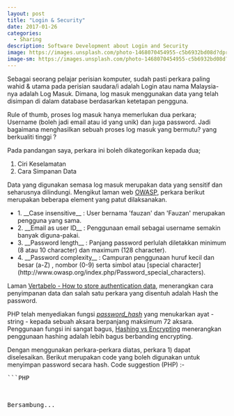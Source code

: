 ```yaml
---
layout: post
title: "Login & Security"
date: 2017-01-26
categories:
  - Sharing
description: Software Development about Login and Security
image: https://images.unsplash.com/photo-1468070454955-c5b6932bd08d?dpr=1&auto=format&fit=crop&w=1500&h=860&q=80
image-sm: https://images.unsplash.com/photo-1468070454955-c5b6932bd08d?dpr=1&auto=format&fit=crop&w=500&h=300&q=80
---
```


Sebagai seorang pelajar perisian komputer, sudah pasti perkara paling wahid & utama pada perisian saudara/i
adalah Login atau nama Malaysia-nya adalah Log Masuk. Dimana, log masuk menggunakan data yang telah disimpan
di dalam database berdasarkan ketetapan pengguna.

Rule of thumb, proses log masuk hanya memerlukan dua perkara; Username (boleh jadi email atau id yang unik) dan juga
password. Jadi bagaimana menghasilkan sebuah proses log masuk yang bermutu? yang berkualiti tinggi ?

Pada pandangan saya, perkara ini boleh dikategorikan kepada dua; 
1) Ciri Keselamatan 
2) Cara Simpanan Data

Data yang digunakan semasa log masuk merupakan data yang sensitif dan seharusnya dilindungi.
Mengikut laman web [OWASP](http://www.owasp.org/index.php/Authentication_Cheat_Sheet "OWASP"), perkara berikut merupakan beberapa element yang patut dilaksanakan.

<ul>
<li>1. __Case insensitive__ : User bernama 'fauzan' dan 'Fauzan' merupakan pengguna yang sama.</li>
<li>2. __Email as user ID__ : Penggunaan email sebagai username semakin banyak diguna-pakai.</li>
<li>3. __Password length__ : Panjang password perlulah diletakkan minimum (8 atau 10 character) dan maximum (128 character).</li>
<li>4. __Password complexity__ : Campuran penggunaan huruf kecil dan besar (a-Z) , nombor (0-9) serta simbol atau [special character](http://www.owasp.org/index.php/Password_special_characters).</li>
</ul>

Laman [Vertabelo - How to store authentication data](http://www.vertabelo.com/blog/technical-articles/how-to-store-authentication-data-in-a-database-part-1),
menerangkan cara penyimpanan data dan salah satu perkara yang disentuh adalah Hash the password.

PHP telah menyediakan fungsi [*password_hash*](http://php.net/manual/en/function.password-hash.php) yang menukarkan ayat - string - kepada sebuah aksara berpanjang maksimum 72 aksara.
Penggunaan fungsi ini sangat bagus, [Hashing vs Encrypting](http://www.darkreading.com/safely-storing-user-passwords-hashing-vs-encrypting/a/d-id/1269374)
menerangkan penggunaan hashing adalah lebih bagus berbanding encrypting.

Dengan menggunakan perkara-perkara diatas, perkara 1) dapat diselesaikan.
Berikut merupakan code yang boleh digunakan untuk menyimpan password secara hash.
Code suggestion (PHP) :-

<pre>
```PHP
<?php
//Variable yang akan di-hash (password pengguna)
$string_password = 'passwordsaya123';

//Hash password menggunakan format BCRYPT & fungsi password_hash()
$hashed_password = password_hash($string_password, PASSWORD_BCRYPT);

/*
* php akan mengubah $string_password kepada 
* $2y$10$hrT7ZPYuK3IaHwKTDNJ9D.xUf6iTuha0rRUGIsYwEyNfze/l82DXK
* dengan length 60 character.
* $hashed_password yang sudah di-Hash akan disimpan ke dalam database.
*/

/*
* Cara untuk melihat sekiranya password yang dihash sama atau tidak
* $value_from_DB merupakan password dari Database dan $value_from_user 
* input dari user
*/

password_verify($value_from_user, $value_from_DB)

/*
* password_verify akan return TRUE atau FALSE value
* dan sangat sesuai untuk membuat If/Else
*/

if (password_verify($value_from_user, $value_from_DB)) {

//return TRUE jika password sama
echo 'password sama';

} else {

//return FALSE jika password tidak sama
echo 'password tidak sama';

}
```
</pre>

Bersambung...